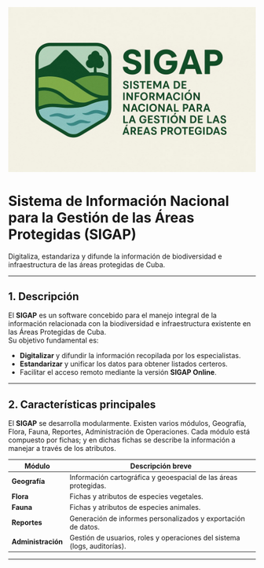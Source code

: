 <p align="center">
  <img src="assets/sigap.png" alt="SIGAP Logo" width="800"/>
</p>

# Sistema de Información Nacional para la Gestión de las Áreas Protegidas (SIGAP)

Digitaliza, estandariza y difunde la información de biodiversidad e infraestructura de las áreas protegidas de Cuba.

---

## 1. Descripción

El **SIGAP** es un software concebido para el manejo integral de la información relacionada con la biodiversidad e infraestructura existente en las Áreas Protegidas de Cuba.  
Su objetivo fundamental es:
- **Digitalizar** y difundir la información recopilada por los especialistas.
- **Estandarizar** y unificar los datos para obtener listados certeros.
- Facilitar el acceso remoto mediante la versión **SIGAP Online**.

---

## 2. Características principales

El **SIGAP** se desarrolla modularmente. Existen varios módulos, Geografía, Flora, Fauna, Reportes, Administración de Operaciones. Cada módulo está compuesto por fichas; y en dichas fichas se describe la información a manejar a través de los atributos.


| Módulo             | Descripción breve                                                      |
|--------------------|------------------------------------------------------------------------|
| **Geografía**      | Información cartográfica y geoespacial de las áreas protegidas.        |
| **Flora**          | Fichas y atributos de especies vegetales.                              |
| **Fauna**          | Fichas y atributos de especies animales.                               |
| **Reportes**       | Generación de informes personalizados y exportación de datos.          |
| **Administración** | Gestión de usuarios, roles y operaciones del sistema (logs, auditorías).|

---
